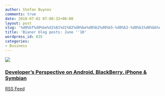 ```yaml
---
author: Stefan Buynov
comments: true
date: 2010-07-02 07:00:32+00:00
layout: post
slug: '%d0%bf%d0%be%d1%81%d1%82%d0%be%d0%b2%d0%b5-%d0%b2-%d0%b1%d0%bb%d0%be%d0%b3%d0%b0-%d0%bd%d0%b0-%d0%b1%d0%b8%d0%b0%d0%bd%d0%be%d1%80-%d1%8e%d0%bd%d0%b8-10'
title: 'Bianor blog posts: June ''10'
wordpress_id: 835
categories:
- Business
---
```



![](http://www.bianor.com/blog/wp-content/uploads/2010/06/mobile_app_development.jpg)

### [Developer’s Perspective on Android, BlackBerry, iPhone & Symbian](http://www.bianor.com/blog/developers-perspective-on-android-blackberry-iphone-symbian/)


[RSS Feed](http://www.bianor.com/blog/author/stefanbuynov/feed/)
